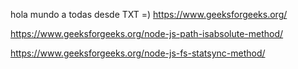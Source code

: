 hola mundo a todas desde TXT =) https://www.geeksforgeeks.org/

https://www.geeksforgeeks.org/node-js-path-isabsolute-method/

https://www.geeksforgeeks.org/node-js-fs-statsync-method/